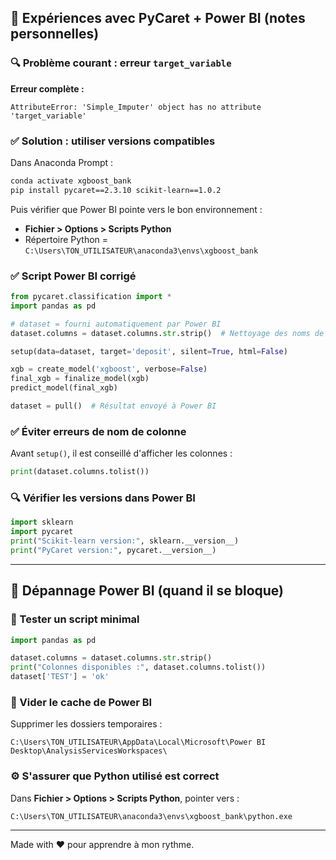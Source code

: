 ## 🧠 Expériences avec PyCaret + Power BI (notes personnelles)

### 🔍 Problème courant : erreur `target_variable`
**Erreur complète :**
```
AttributeError: 'Simple_Imputer' object has no attribute 'target_variable'
```

### ✅ Solution : utiliser versions compatibles
Dans Anaconda Prompt :
```bash
conda activate xgboost_bank
pip install pycaret==2.3.10 scikit-learn==1.0.2
```
Puis vérifier que Power BI pointe vers le bon environnement :
- **Fichier > Options > Scripts Python**
- Répertoire Python = `C:\Users\TON_UTILISATEUR\anaconda3\envs\xgboost_bank`

### ✅ Script Power BI corrigé
```python
from pycaret.classification import *
import pandas as pd

# dataset = fourni automatiquement par Power BI
dataset.columns = dataset.columns.str.strip()  # Nettoyage des noms de colonnes

setup(data=dataset, target='deposit', silent=True, html=False)

xgb = create_model('xgboost', verbose=False)
final_xgb = finalize_model(xgb)
predict_model(final_xgb)

dataset = pull()  # Résultat envoyé à Power BI
```

### ✅ Éviter erreurs de nom de colonne
Avant `setup()`, il est conseillé d'afficher les colonnes :
```python
print(dataset.columns.tolist())
```

### 🔍 Vérifier les versions dans Power BI
```python
import sklearn
import pycaret
print("Scikit-learn version:", sklearn.__version__)
print("PyCaret version:", pycaret.__version__)
```

---

## 🧯 Dépannage Power BI (quand il se bloque)

### 🧪 Tester un script minimal
```python
import pandas as pd

dataset.columns = dataset.columns.str.strip()
print("Colonnes disponibles :", dataset.columns.tolist())
dataset['TEST'] = 'ok'
```

### 🔁 Vider le cache de Power BI
Supprimer les dossiers temporaires :
```
C:\Users\TON_UTILISATEUR\AppData\Local\Microsoft\Power BI Desktop\AnalysisServicesWorkspaces\
```

### ⚙️ S'assurer que Python utilisé est correct
Dans **Fichier > Options > Scripts Python**, pointer vers :
```
C:\Users\TON_UTILISATEUR\anaconda3\envs\xgboost_bank\python.exe
```

---

Made with ❤️ pour apprendre à mon rythme.

